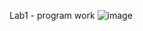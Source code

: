 Lab1 - program work
![image](https://github.com/Kovalenko-VO/Human-machine-interface/assets/159777878/0b97edde-8ceb-4c29-acb9-7d3d9043db0f)
